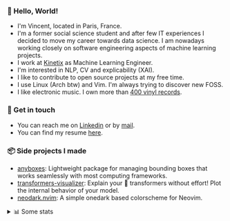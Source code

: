 ### 👋 Hello, World!

- I'm Vincent, located in Paris, France.
- I'm a former social science student and after few IT experiences I decided to move my career towards data science. I am nowadays working closely on software engineering aspects of machine learning projects.
- I work at [Kinetix](https://www.kinetix.tech/) as Machine Learning Engineer.
- I'm interested in NLP, CV and explicability (XAI).
- I like to contribute to open source projects at my free time.
- I use Linux (Arch btw) and Vim. I'm always trying to discover new FOSS.
- I like electronic music. I own more than [400 vinyl records](https://www.discogs.com/user/Voigt_Kampff/collection).

### 🔗 Get in touch

- You can reach me on [Linkedin](https://www.linkedin.com/in/vincent-duchauffour-3a9641155/) or by [mail](mailto:vincent.duchauffour@proton.me).
- You can find my resume [here](https://raw.githubusercontent.com/VDuchauffour/resume/main/resume.pdf).

### 📦 Side projects I made

- [anyboxes](https://github.com/VDuchauffour/anyboxes): Lightweight package for managing bounding boxes that works seamlessly with most computing frameworks.
- [transformers-visualizer](https://github.com/VDuchauffour/transformers-visualizer): Explain your 🤗 transformers without effort! Plot the internal behavior of your model. 
- [neodark.nvim](https://github.com/VDuchauffour/neodark.nvim): A simple onedark based colorscheme for Neovim.

<details><summary>📊 Some stats</summary>  
  
<p align="center">
  <img alt="VDuchauffour's github stats" src="https://github-readme-stats.vercel.app/api?username=VDuchauffour&count_private=true&include_all_commits=true&show_icons=true&theme=react"/>
  <br />
  <img alt="VDuchauffour's streak stats" src="https://streak-stats.demolab.com?user=VDuchauffour&theme=react"/>
  <br />
  <img alt="VDuchauffour's language stats" src="https://github-readme-stats.vercel.app/api/top-langs/?username=VDuchauffour&count_private=true&include_all_commits=true&show_icons=true&layout=compact&theme=react"/>
  <!--   <br />
  <img alt="VDuchauffour's Wakatime stats" src="https://github-readme-stats.vercel.app/api/wakatime?username=VDuchauffour&theme=react"/> -->
</p>

#### 🧭 Wakatime stats
<!--START_SECTION:waka-->
![Code Time](http://img.shields.io/badge/Code%20Time-708%20hrs%2041%20mins-blue)

![Lines of code](https://img.shields.io/badge/From%20Hello%20World%20I%27ve%20Written-191.6%20thousand%20lines%20of%20code-blue)

**🐱 My GitHub Data** 

> 📦 31.2 kB Used in GitHub's Storage 
 > 
> 🏆 1,854 Contributions in the Year 2023
 > 
> 🚫 Not Opted to Hire
 > 
> 📜 8 Public Repositories 
 > 
> 🔑 1 Private Repositories 
 > 
**I'm an Early 🐤** 

```text
🌞 Morning                246 commits         ██░░░░░░░░░░░░░░░░░░░░░░░   07.46 % 
🌆 Daytime                2045 commits        ████████████████░░░░░░░░░   62.04 % 
🌃 Evening                842 commits         ██████░░░░░░░░░░░░░░░░░░░   25.55 % 
🌙 Night                  163 commits         █░░░░░░░░░░░░░░░░░░░░░░░░   04.95 % 
```
📅 **I'm Most Productive on Monday** 

```text
Monday                   753 commits         ██████░░░░░░░░░░░░░░░░░░░   22.85 % 
Tuesday                  542 commits         ████░░░░░░░░░░░░░░░░░░░░░   16.44 % 
Wednesday                565 commits         ████░░░░░░░░░░░░░░░░░░░░░   17.14 % 
Thursday                 657 commits         █████░░░░░░░░░░░░░░░░░░░░   19.93 % 
Friday                   628 commits         █████░░░░░░░░░░░░░░░░░░░░   19.05 % 
Saturday                 54 commits          ░░░░░░░░░░░░░░░░░░░░░░░░░   01.64 % 
Sunday                   97 commits          █░░░░░░░░░░░░░░░░░░░░░░░░   02.94 % 
```


📊 **This Week I Spent My Time On** 

```text
💬 Programming Languages: 
Python                   8 hrs 45 mins       ███████████░░░░░░░░░░░░░░   42.83 % 
Markdown                 3 hrs 37 mins       ████░░░░░░░░░░░░░░░░░░░░░   17.76 % 
TOML                     3 hrs 27 mins       ████░░░░░░░░░░░░░░░░░░░░░   16.91 % 
YAML                     2 hrs 20 mins       ███░░░░░░░░░░░░░░░░░░░░░░   11.50 % 
TeX                      31 mins             █░░░░░░░░░░░░░░░░░░░░░░░░   02.56 % 
```


 Last Updated on 29/05/2023 00:41:21 UTC
<!--END_SECTION:waka-->
</details>
